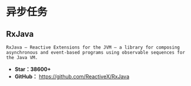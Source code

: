 # 异步任务

## RxJava

    RxJava – Reactive Extensions for the JVM – a library for composing asynchronous and event-based programs using observable sequences for the Java VM.

* **Star：38600+**
* **GitHub：** <https://github.com/ReactiveX/RxJava>